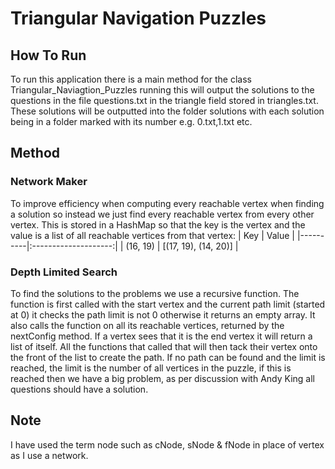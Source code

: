 # Triangular Navigation Puzzles
## How To Run
To run this application there is a main method for the class Triangular_Naviagtion_Puzzles running this will output the solutions to the questions in the file questions.txt in the triangle field stored in triangles.txt. These solutions will be outputted into the folder solutions with each solution being in a folder marked with its number e.g. 0.txt,1.txt etc.

## Method
### Network Maker
To improve efficiency when computing every reachable vertex when finding a solution so instead we just find every reachable vertex from every other vertex. This is stored in a HashMap so that the key is the vertex and the value is a list of all reachable vertices from that vertex:
| Key      |         Value        |
|----------|:--------------------:|
| (16, 19) | [(17, 19), (14, 20)] |

### Depth Limited Search
To find the solutions to the problems we use a recursive function. The function is first called with the start vertex and the current path limit (started at 0) it checks the path limit is not 0 otherwise it returns an empty array. It also calls the function on all its reachable vertices, returned by the nextConfig method. If a vertex sees that it is the end vertex it will return a list of itself. All the functions that called that will then tack their vertex onto the front of the list to create the path. If no path can be found and the limit is reached, the limit is the number of all vertices in the puzzle, if this is reached then we have a big problem, as per discussion with Andy King all questions should have a solution.

## Note
I have used the term node such as cNode, sNode & fNode in place of vertex as I use a network.
